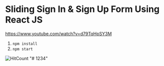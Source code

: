 # Sliding Sign In & Sign Up Form Using React JS
  https://www.youtube.com/watch?v=d79TqHpSY3M
1. ```npm install```
2. ```npm start```

![HitCount](https://i.ytimg.com/vi/d79TqHpSY3M/maxresdefault.jpg)
"# 1234" 
